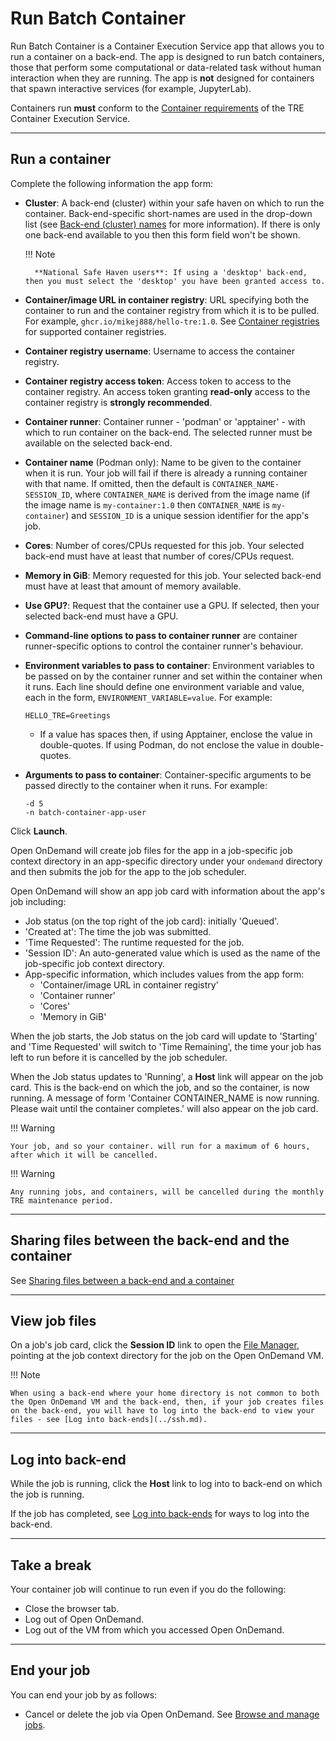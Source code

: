 # Run Batch Container

Run Batch Container is a Container Execution Service app that allows you to run a container on a back-end. The app is designed to run batch containers, those that perform some computational or data-related task without human interaction when they are running. The app is **not** designed for containers that spawn interactive services (for example, JupyterLab).

Containers run **must** conform to the [Container requirements](../containers.md#container-requirements) of the TRE Container Execution Service.

---

## Run a container

Complete the following information the app form:

* **Cluster**: A back-end (cluster) within your safe haven on which to run the container. Back-end-specific short-names are used in the drop-down list (see [Back-end (cluster) names](../jobs.md#back-end-cluster-names) for more information). If there is only one back-end available to you then this form field won't be shown.

    !!! Note

        **National Safe Haven users**: If using a 'desktop' back-end, then you must select the 'desktop' you have been granted access to.

* **Container/image URL in container registry**: URL specifying both the container to run and the container registry from which it is to be pulled. For example, `ghcr.io/mikej888/hello-tre:1.0`. See [Container registries](../containers.md#container-registries) for supported container registries.
* **Container registry username**: Username to access the container registry.
* **Container registry access token**: Access token to access to the container registry. An access token granting **read-only** access to the container registry is **strongly recommended**.
* **Container runner**: Container runner - 'podman' or 'apptainer' - with which to run container on the back-end. The selected runner must be available on the selected back-end.
* **Container name** (Podman only): Name to be given to the container when it is run. Your job will fail if there is already a running container with that name. If omitted, then the default is `CONTAINER_NAME-SESSION_ID`, where `CONTAINER_NAME` is derived from the image name (if the image name is `my-container:1.0` then `CONTAINER_NAME` is `my-container`) and `SESSION_ID` is a unique session identifier for the app's job.
* **Cores**: Number of cores/CPUs requested for this job. Your selected back-end must have at least that number of cores/CPUs request.
* **Memory in GiB**: Memory requested for this job. Your selected back-end must have at least that amount of memory available.
* **Use GPU?**: Request that the container use a GPU. If selected, then your selected back-end must have a GPU.
* **Command-line options to pass to container runner** are container runner-specific options to control the container runner's behaviour.
* **Environment variables to pass to container**: Environment variables to be passed on by the container runner and set within the container when it runs. Each line should define one environment variable and value, each in the form, `ENVIRONMENT_VARIABLE=value`. For example:

    ```text
    HELLO_TRE=Greetings
    ```

    * If a value has spaces then, if using Apptainer, enclose the value in double-quotes. If using Podman, do not enclose the value in double-quotes.

* **Arguments to pass to container**: Container-specific arguments to be passed directly to the container when it runs. For example:

    ```text
    -d 5
    -n batch-container-app-user
    ```

Click **Launch**.

Open OnDemand will create job files for the app in a job-specific job context directory in an app-specific directory under your `ondemand` directory and then submits the job for the app to the job scheduler.

Open OnDemand will show an app job card with information about the app's job including:

* Job status (on the top right of the job card): initially 'Queued'.
* 'Created at': The time the job was submitted.
* 'Time Requested': The runtime requested for the job.
* 'Session ID': An auto-generated value which is used as the name of the job-specific job context directory.
* App-specific information, which includes values from the app form:
    * 'Container/image URL in container registry'
    * 'Container runner'
    * 'Cores'
    * 'Memory in GiB'

When the job starts, the Job status on the job card will update to 'Starting' and 'Time Requested' will switch to 'Time Remaining', the time your job has left to run before it is cancelled by the job scheduler.

When the Job status updates to 'Running', a **Host** link will appear on the job card. This is the back-end on which the job, and so the container, is now running. A message of form 'Container CONTAINER_NAME is now running. Please wait until the container completes.' will also appear on the job card.

!!! Warning

    Your job, and so your container. will run for a maximum of 6 hours, after which it will be cancelled.

!!! Warning

    Any running jobs, and containers, will be cancelled during the monthly TRE maintenance period.

---

## Sharing files between the back-end and the container

See [Sharing files between a back-end and a container](../containers.md#sharing-files-between-a-back-end-and-a-container)

---

## View job files

On a job's job card, click the **Session ID** link to open the [File Manager](../files.md), pointing at the job context directory for the job on the Open OnDemand VM.

!!! Note

    When using a back-end where your home directory is not common to both the Open OnDemand VM and the back-end, then, if your job creates files on the back-end, you will have to log into the back-end to view your files - see [Log into back-ends](../ssh.md).

---

## Log into back-end

While the job is running, click the **Host** link to log into to back-end on which the job is running.

If the job has completed, see [Log into back-ends](../ssh.md) for ways to log into the back-end.

---

## Take a break

Your container job will continue to run even if you do the following:

* Close the browser tab.
* Log out of Open OnDemand.
* Log out of the VM from which you accessed Open OnDemand.

---

## End your job

You can end your job by as follows:

* Cancel or delete the job via Open OnDemand. See [Browse and manage jobs](../jobs.md#browse-and-manage-jobs).
